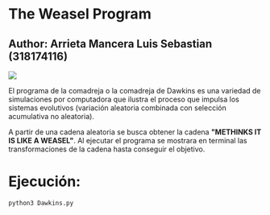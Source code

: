 # The Weasel Program
## Author: Arrieta Mancera Luis Sebastian (318174116)

<img src="https://media.giphy.com/media/v1.Y2lkPTc5MGI3NjExZWk1enhmZW41Zzk3cXVpc2JrZDBmdXAzdjBnZmpkdWQ0amtwMTQ0cCZlcD12MV9pbnRlcm5hbF9naWZfYnlfaWQmY3Q9Zw/5Zesu5VPNGJlm/giphy.gif" />


El programa de la comadreja o la comadreja de Dawkins es una variedad de simulaciones por computadora que ilustra el proceso que impulsa los sistemas evolutivos (variación aleatoria combinada con selección acumulativa no aleatoria).

A partir de una cadena aleatoria se busca obtener la cadena **"METHINKS IT IS LIKE A WEASEL"**. Al ejecutar el programa se mostrara en terminal las transformaciones de la cadena hasta conseguir el objetivo.

# Ejecución:

```bash
python3 Dawkins.py
```

